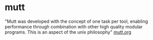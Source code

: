 # mutt

"Mutt was developed with the concept of one task per tool, enabling performance through combination with other high quality modular programs. This is an aspect of the unix philosophy" [mutt.org](http://dev.mutt.org/trac/wiki/MailConcept#muttandSMTP)
